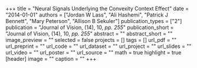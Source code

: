+++
title = "Neural Signals Underlying the Convexity Context Effect"
date = "2014-01-01"
authors = ["Jordan W Lass", "Ali Hashemi", "Patrick J Bennett", "Mary Peterson", "Allison B Sekuler"]
publication_types = ["2"]
publication = "Journal of Vision, (14), 10, _pp. 255_"
publication_short = "Journal of Vision, (14), 10, _pp. 255_"
abstract = ""
abstract_short = ""
image_preview = ""
selected = false
projects = []
tags = []
url_pdf = ""
url_preprint = ""
url_code = ""
url_dataset = ""
url_project = ""
url_slides = ""
url_video = ""
url_poster = ""
url_source = ""
math = true
highlight = true
[header]
image = ""
caption = ""
+++
